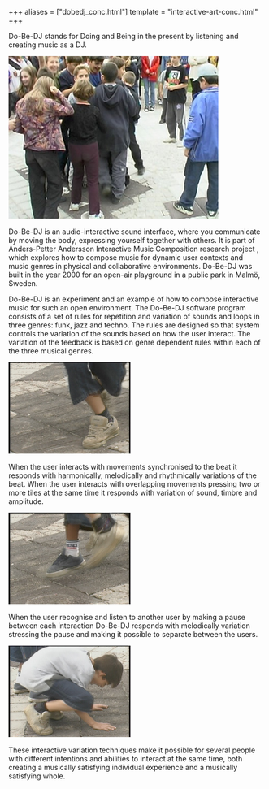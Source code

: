 +++
aliases = ["dobedj_conc.html"]
template = "interactive-art-conc.html"
+++

Do-Be-DJ stands for Doing and Being in the present by listening and creating music as a DJ.

![DOBEDJ intro](/images/DOBEDJ_intro.jpg)

Do-Be-DJ is an audio-interactive sound interface, where you communicate by moving the body, expressing yourself together with others. It is part of Anders-Petter Andersson Interactive Music Composition research project , which explores how to compose music for dynamic user contexts and music genres in physical and collaborative environments. Do-Be-DJ was built in the year 2000 for an open-air playground in a public park in Malmö, Sweden.

Do-Be-DJ is an experiment and an example of how to compose interactive music for such an open environment. The Do-Be-DJ software program consists of a set of rules for repetition and variation of sounds and loops in three genres: funk, jazz and techno. The rules are designed so that system controls the variation of the sounds based on how the user interact. The variation of the feedback is based on genre dependent rules within each of the three musical genres.


<!-- break -->


![DOBEDJ 1](/images/DOBEDJ1.jpg)

When the user interacts with movements synchronised to the beat it responds with harmonically, melodically and rhythmically variations of the beat. When the user interacts with overlapping movements pressing two or more tiles at the same time it responds with variation of sound, timbre and amplitude.

![DOBEDJ 2](/images/DOBEDJ2.jpg)

When the user recognise and listen to another user by making a pause between each interaction Do-Be-DJ responds with melodically variation stressing the pause and making it possible to separate between the users.

![DOBEDJ 3](/images/DOBEDJ3.jpg)

These interactive variation techniques make it possible for several people with different intentions and abilities to interact at the same time, both creating a musically satisfying individual experience and a musically satisfying whole.
